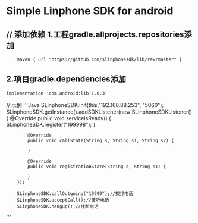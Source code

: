 Simple Linphone SDK for android
===============================
// 添加依赖
1.工程gradle.allprojects.repositories添加
-----------------------------------------
        maven { url "https://github.com/slinphonesdk/lib/raw/master" }
2.项目gradle.dependencies添加
-----------------------------
    implementation 'com.android:lib:1.0.3'
// 示例
'''Java
SLinphoneSDK.init(this,"192.168.88.253", "5060");
        SLinphoneSDK.getInstance().addSDKListener(new SLinphoneSDKListener() {
            @Override
            public void serviceIsReady() {
                SLinphoneSDK.register("199998");
            }

            @Override
            public void callState(String s, String s1, String s2) {

            }

            @Override
            public void registrationState(String s, String s1) {

            }
        });
        
        SLinphoneSDK.callOutgoing("19999");//拔打电话
        SLinphoneSDK.acceptCall();//接听电话
        SLinphoneSDK.hangup();//挂断电话
'''
